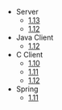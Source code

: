 - Server
  - [1.13](/release-notes/server/1.13.md)
  - [1.12](/release-notes/server/1.12.md)
- Java Client
  - [1.12](/release-notes/java-client/1.12.md)
- C Client
  - [1.10](/release-notes/c-client/1.10.md)
  - [1.11](/release-notes/c-client/1.11.md)
  - [1.12](/release-notes/c-client/1.12.md)
- Spring
  - [1.11](/release-notes/spring/1.11.md)

